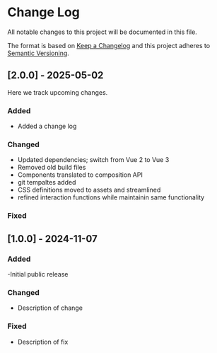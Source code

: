 # Change Log
All notable changes to this project will be documented in this file.
 
The format is based on [Keep a Changelog](http://keepachangelog.com/)
and this project adheres to [Semantic Versioning](http://semver.org/).
 
## [2.0.0] - 2025-05-02
 
Here we track upcoming changes.
 
### Added
- Added a change log
 
### Changed
- Updated dependencies; switch from Vue 2 to Vue 3
- Removed old build files
- Components translated to composition API
- git tempaltes added
- CSS definitions moved to assets and streamlined
- refined interaction functions while maintainin same functionality

### Fixed
 
## [1.0.0] - 2024-11-07
 
### Added

-Initial public release
 
### Changed
  
- Description of change
 
### Fixed
 
- Description of fix
